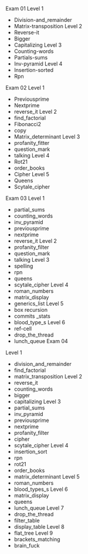 Exam 01
Level 1
- Division-and_remainder
- Matrix-transposition
Level 2
- Reverse-it
- Bigger
- Capitalizing
Level 3
- Counting-words
- Partials-sums
- Inv-pyramid
Level 4
- Insertion-sorted
- Rpn

Exam 02
Level 1
- Previousprime
- Nextprime
- reverse_it
Level 2
- find_factorial
- Fibonacci2
- copy
- Matrix_determinant
Level 3
- profanity_fitter
- question_mark
- talking
Level 4
- Rot21
- order_books
- Cipher
Level 5
- Queens
- Scytale_cipher

Exam 03
Level 1
- partial_sums
- counting_words
- inv_pyramid
- previousprime
- nextprime
- reverse_it
Level 2
- profanity_filter
- question_mark
- talking
Level 3
- spelling
- rpn
- queens
- scytale_cipher
Level 4
- roman_numbers
- matrix_display
- generics_list
Level 5
- box recursion
- commits _stats
- blood_type_s
Level 6
- ref-cell
- drop_the_thread
- lunch_queue
Exam 04

Level 1
- division_and_remainder
- find_factorial
- matrix_transposition
Level 2
- reverse_it
- counting_words
- bigger
- capitalizing
Level 3
- partial_sums
- inv_pyramid
- previousprime
- nextprime
- profanity_filter
- cipher
- scytale_cipher
Level 4
- insertion_sort
- rpn
- rot21
- order_books
- matrix_determinant
Level 5
- roman_numbers
- blood_types_s
Level 6
- matrix_display
- queens
- lunch_queue
Level 7
- drop_the_thread
- filter_table
- display_table
Level 8
- flat_tree
Level 9
- brackets_matching
- brain_fuck